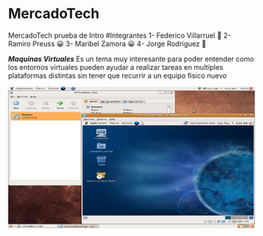 # MercadoTech
MercadoTech prueba de Intro
#Integrantes
1- Federico Villarruel :partying_face:
2- Ramiro Preuss :grinning:
3- Maribel Zamora :grinning:
4- Jorge Rodriguez :japanese_goblin:

***Maquinas Virtuales***
Es un tema muy interesante para poder entender como 
los entornos virtuales pueden ayudar a realizar
tareas en multiples plataformas distintas
sin tener que recurrir a un equipo fisico nuevo

<img src="800px-VirtualBox2.png"  alt="VirtualBox"  width="686" height="289">

